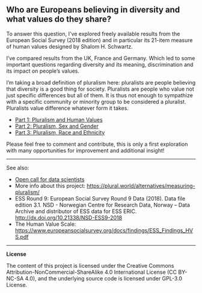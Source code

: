 ## Who are Europeans believing in diversity and what values do they share? 

To answer this question, I've explored freely available results from the European Social Survey (2018 edition) and in particular its 21-item measure of human values designed by Shalom H. Schwartz.

I’ve compared results from the UK, France and Germany. Which led to some important questions regarding diversity and its meaning, discrimination and its impact on people’s values.

I’m taking a broad definition of pluralism here: pluralists are people believing that diversity is a good thing for society. Pluralists are people who value not just specific differences but all of them. It is thus not enough to sympathize with a specific community or minority group to be considered a pluralist. Pluralists value difference whatever form it takes.

- [Part 1: Pluralism and Human Values](1_Pluralism_Human_Values.ipynb)
- [Part 2: Pluralism, Sex and Gender](2_Pluralism_Sex&Gender.ipynb)
- [Part 3: Pluralism, Race and Ethnicity](3_Pluralism_Race&Ethnicity.ipynb)

Please feel free to comment and contribute, this is only a first exploration with many opportunities for improvement and additional insight!

---
See also:
- [Open call for data scientists](https://github.com/bruchansky/pluralism)
- More info about this project: https://plural.world/alternatives/measuring-pluralism/
- ESS Round 9: European Social Survey Round 9 Data (2018). Data file edition 3.1. NSD - Norwegian Centre for Research Data, Norway – Data Archive and distributor of ESS data for ESS ERIC. http://dx.doi.org/10.21338/NSD-ESS9-2018
- The Human Value Scale: https://www.europeansocialsurvey.org/docs/findings/ESS_Findings_HVS.pdf

---
**License**

The content of this project is licensed under the Creative Commons Attribution-NonCommercial-ShareAlike 4.0 International License (CC BY-NC-SA 4.0), and the underlying source code is licensed under GPL-3.0 License.

